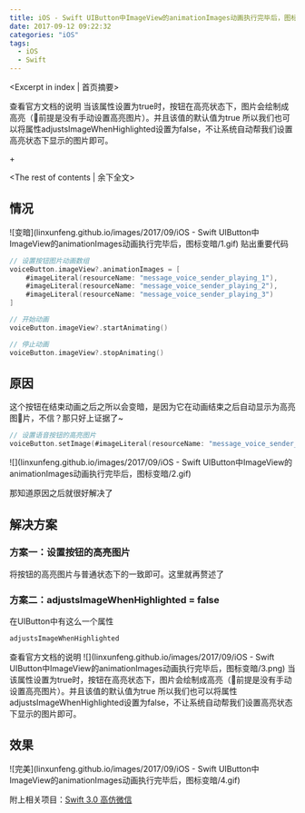 ```yaml
---
title: iOS - Swift UIButton中ImageView的animationImages动画执行完毕后，图标变暗
date: 2017-09-12 09:22:32
categories: "iOS"
tags:
  - iOS
  - Swift
---
```


<Excerpt in index | 首页摘要> 

查看官方文档的说明 当该属性设置为true时，按钮在高亮状态下，图片会绘制成高亮（前提是没有手动设置高亮图片）。并且该值的默认值为true
所以我们也可以将属性adjustsImageWhenHighlighted设置为false，不让系统自动帮我们设置高亮状态下显示的图片即可。

+<!-- more -->

<The rest of contents | 余下全文>

## 情况
![变暗](linxunfeng.github.io/images/2017/09/iOS - Swift UIButton中ImageView的animationImages动画执行完毕后，图标变暗/1.gif)
贴出重要代码

```swift
// 设置按钮图片动画数组
voiceButton.imageView?.animationImages = [
    #imageLiteral(resourceName: "message_voice_sender_playing_1"),
    #imageLiteral(resourceName: "message_voice_sender_playing_2"),
    #imageLiteral(resourceName: "message_voice_sender_playing_3")
]
```
```swift
// 开始动画
voiceButton.imageView?.startAnimating()
```
```swift
// 停止动画
voiceButton.imageView?.stopAnimating()
```
## 原因
这个按钮在结束动画之后之所以会变暗，是因为它在动画结束之后自动显示为高亮图片，不信？那只好上证据了~
```swift
// 设置语音按钮的高亮图片
voiceButton.setImage(#imageLiteral(resourceName: "message_voice_sender_normal"), for: .highlighted)
```
![](linxunfeng.github.io/images/2017/09/iOS - Swift UIButton中ImageView的animationImages动画执行完毕后，图标变暗/2.gif)

那知道原因之后就很好解决了
## 解决方案
### 方案一：设置按钮的高亮图片
将按钮的高亮图片与普通状态下的一致即可。这里就再赘述了
### 方案二：adjustsImageWhenHighlighted = false
在UIButton中有这么一个属性
```swift
adjustsImageWhenHighlighted
```
查看官方文档的说明
![](linxunfeng.github.io/images/2017/09/iOS - Swift UIButton中ImageView的animationImages动画执行完毕后，图标变暗/3.png)
当该属性设置为true时，按钮在高亮状态下，图片会绘制成高亮（前提是没有手动设置高亮图片）。并且该值的默认值为true
所以我们也可以将属性adjustsImageWhenHighlighted设置为false，不让系统自动帮我们设置高亮状态下显示的图片即可。

## 效果
![完美](linxunfeng.github.io/images/2017/09/iOS - Swift UIButton中ImageView的animationImages动画执行完毕后，图标变暗/4.gif)

附上相关项目：[Swift 3.0 高仿微信](https://github.com/LinXunFeng/LXFWeChat)

<div class="github-widget" data-repo="LinXunFeng/LXFWeChat"></div>